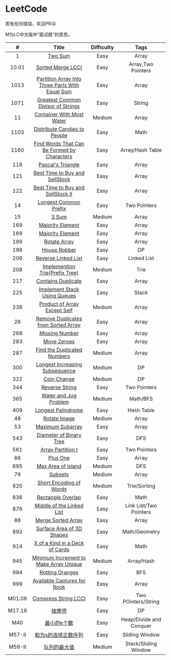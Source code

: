 # LeetCode

若有任何错误，欢迎PR😘

M为LC中文版中”面试题“的意思。

|   #    |                                                Title                                                | Difficulty |          Tags           |
|:------:|:---------------------------------------------------------------------------------------------------:|:----------:|:-----------------------:|
|   1    |                                       [Two Sum](1-TwoSum.cpp)                                       |    Easy    |          Array          |
| 10.01  |                            [Sorted Merge LCCI](10.01-SortedMergeLCCI.md)                            |    Easy    |   Array,Two Pointers    |
|  1013  | [Partition Array Into Three Parts With Equal Sum](1013-PartitionArrayIntoThreePartsWithEqualSum.md) |    Easy    |          Array          |
|  1071  |            [Greatest Common Divisor of Strings](1071-GreatestCommonDivisorofStrings.md)             |    Easy    |         String          |
|   11   |                       [Container With Most Water](11-ContainerWithMostWater)                        |   Medium   |          Array          |
|  1103  |                  [Distribute Candies to People](1103-DistributeCandiesToPeople.md)                  |    Easy    |          Math           |
|  1160  |     [Find Words That Can Be Formed by Characters](1160-FindWordsThatCanBeFormedbyCharacters.md)     |    Easy    |    Array/Hash Table     |
|  118   |                            [Pascal's Triangle](118-Pascal'sTriangle.cpp)                            |    Easy    |          Array          |
|  121   |                 [Best Time to Buy and SellStock](121-BestTimetoBuyandSellStock.cpp)                 |    Easy    |          Array          |
|  122   |              [Best Time to Buy and SellStock II](122-BestTimetoBuyandSellStock_II.cpp)              |    Easy    |          Array          |
|   14   |                         [Longest Common Prefix](14-LongestCommonPrefix.md)                          |    Easy    |      Two Pointers       |
|   15   |                                        [3 Sum](15-3Sum.cpp)                                         |   Medium   |          Array          |
|  169   |                             [Majority Element](169-MajorityElement.cpp)                             |    Easy    |          Array          |
|  169   |                             [Majority Element](169-MajorityElement.md)                              |    Easy    |          Array          |
|  189   |                                 [Rotate Array](189-RotateArray.cpp)                                 |    Easy    |          Array          |
|  198   |                                 [House Robber](198-HouseRobber.md)                                  |    Easy    |           DP            |
|  206   |                           [Reverse Linked List](206-ReverseLinkedList.md)                           |    Easy    |       Linked List       |
|  208   |                 [Implemention Trie(Prefix Tree)](208-ImplementTrie(PrefixTree).md)                  |   Medium   |          Trie           |
|  217   |                           [Contains Duplicate](217-ContainsDuplicate.cpp)                           |    Easy    |          Array          |
|  225   |                  [Implement Stack Using Queues](225-ImplementStackUsingQueues.md)                   |    Easy    |          Stack          |
|  238   |                  [Product of Array Except Self](238-ProductofArrayExceptSelf.cpp)                   |   Medium   |          Array          |
|   26   |            [Remove Duplicates from Sorted Array](26-RemoveDuplicatesfromSortedArray.cpp)            |    Easy    |          Array          |
|  268   |                               [Missing Number](268-MissingNumber.cpp)                               |    Easy    |          Array          |
|  283   |                                  [Move Zeroes](283-MoveZeroes.cpp)                                  |    Easy    |          Array          |
|  287   |                   [Find the Duplicated Numbers](287-FindtheDuplicateNumbers.cpp)                    |   Medium   |          Array          |
|  300   |                [Longest Increasing Subsequence](300-LongestIncreasingSubsequence.md)                |   Medium   |           DP            |
|  322   |                                  [Coin Change](322-CoinChange.md)                                   |   Medium   |           DP            |
|  344   |                               [Reverse String](344-ReverseString.md)                                |    Easy    |      Two Pointers       |
|  365   |                         [Water and Jug Problem](365-WaterandJugProblem.md)                          |   Medium   |        Math/BFS         |
|  409   |                           [Longest Palindrome](409-LongestPalindrome.md)                            |    Easy    |       Hash Table        |
|   48   |                                 [Rotate Image](48-RotateImage.cpp)                                  |   Medium   |          Array          |
|   53   |                             [Maximum Subarray](53-MaximumSubarray.cpp)                              |    Easy    |          Array          |
|  543   |                       [Diameter of Binary Tree](543-DiameterofBinaryTree.md)                        |    Easy    |           DFS           |
|  561   |                            [Array Partition I](561-ArrayPartition-I.md)                             |    Easy    |      Two Pointers       |
|   66   |                                     [Plus One](66-PlusOne.cpp)                                      |    Easy    |          Array          |
|  695   |                            [Max Area of Island](695-MaxAreaofIsland.md)                             |   Medium   |           DFS           |
|   78   |                                      [Subsets](78-Subsets.cpp)                                      |   Medium   |          Array          |
|  820   |                       [Short Encoding of Words](820-ShortEncodingofWords.md)                        |   Medium   |      Trie/Sorting       |
|  836   |                            [Rectangle Overlap](836-RectangleOverlap.md)                             |    Easy    |          Math           |
|  876   |                      [Middle of the Linked List](876-MiddleoftheLinkedList.md)                      |    Easy    | Link List/Two Pointers  |
|   88   |                            [Merge Sorted Array](88-MergeSortedArray.cpp)                            |    Easy    |          Array          |
|  892   |                      [Surface Area of 3D Shapes](892-SurfaceAreaof3DShapes.md)                      |    Easy    |      Math/Geometry      |
|  914   |                   [X of a Kind in a Deck of Cards](914-XofaKindinaDeckofCards.md)                   |    Easy    |          Math           |
|  945   |         [Minimum Increment to Make Array Unique](945-MinimumIncrementtoMakeArrayUnique.md)          |   Medium   |       Array/Hash        |
|  994   |                              [Rotting Oranges](994-RottingOranges.md)                               |    Easy    |           BFS           |
|  999   |                   [Available Captures for Rook](999-AvailableCapturesforRook.md)                    |    Easy    |          Array          |
| M01.06 |                        [Compress String LCCI](M01.06-CompressStringLCCI.md)                         |    Easy    |   Two POinters/String   |
| M17.16 |                                     [按摩师](M17.16-按摩师.md)                                      |    Easy    |           DP            |
|  M40   |                                  [最小的k个数](M40-最小的k个数.md)                                  |    Easy    | Heap/Divide and Conquer |
| M57-II |                        [和为s的连续正数序列](M57-II-和为s的连续正数序列.md)                         |    Easy    |     Sliding Window      |
| M59-II |                               [队列的最大值](M59-II-队列的最大值.md)                                |   Medium   |  Stack/Sliding Window   |


